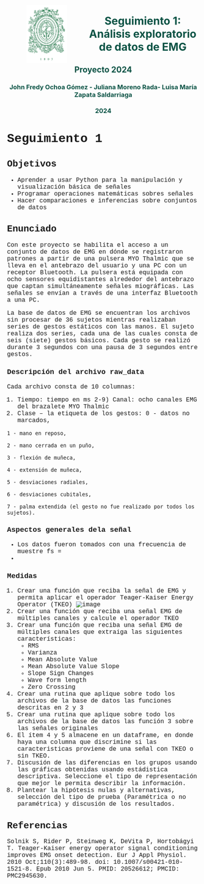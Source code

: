 <p><img alt="udeA logo" height="150px" src="https://github.com/freddyduitama/images/blob/master/logo.png?raw=true" align="left" hspace="50px" vspace="0px" style="width:107px;height:152px;"></p>
<h1><font color='0B5345'> <center>
Seguimiento 1: Análisis exploratorio de datos de EMG</center></font></h1>
<h2><font color='0B5345'> <center>
Proyecto 2024</center></font></h2>
<h3><font color='0B5345'> <center>
John Fredy Ochoa Gómez - Juliana Moreno Rada- Luisa María Zapata Saldarriaga </center></font></h3>
<h3><font color='0B5345'> <center>
2024 </center></font></h3>
<font  face="Courier New" size="3">
<p1><center> </center></p1>

# Seguimiento 1

## Objetivos
  * Aprender a usar Python para la manipulación y visualización básica de señales
  * Programar operaciones matemáticas sobres señales
  * Hacer comparaciones e inferencias sobre conjuntos de datos

## Enunciado

Con este proyecto se habilita el acceso a un conjunto de datos de EMG  en dónde se registraron patrones a partir de una pulsera MYO Thalmic que se lleva en el antebrazo del usuario y una PC con un receptor Bluetooth. La pulsera está equipada con ocho sensores equidistantes alrededor del antebrazo que captan simultáneamente señales miográficas. Las señales se envían a través de una interfaz Bluetooth a una PC.

La base de datos de EMG se encuentran los archivos sin procesar de 36 sujetos mientras realizaban series de gestos estáticos con las manos. El sujeto realiza dos series, cada una de las cuales consta de seis (siete) gestos básicos. Cada gesto se realizó durante 3 segundos con una pausa de 3 segundos entre gestos.

### Descripción del archivo raw_data

Cada archivo consta de 10 columnas:
  1) Tiempo: tiempo en ms
  2-9) Canal: ocho canales EMG del brazalete MYO Thalmic
  10) Clase – la etiqueta de los gestos:
    0 - datos no marcados,
      
    1 - mano en reposo,
    
    2 - mano cerrada en un puño,
    
    3 - flexión de muñeca,
    
    4 - extensión de muñeca,
    
    5 - desviaciones radiales,
    
    6 - desviaciones cubitales,
    
    7 - palma extendida (el gesto no fue realizado por todos los sujetos).

### Aspectos generales dela señal 
  - Los datos fueron tomados con una frecuencia de muestre fs =
  - 

### Medidas 

1. Crear una función que reciba la señal de EMG y permita aplicar el operador Teager-Kaiser Energy Operator (TKEO)
   ![image](https://github.com/biosenalesysistemas/proyecto/assets/157903370/6da85b8a-aa90-446a-aa53-5eab5d5a1a83)
2. Crear una función que reciba una señal EMG de múltiples canales y calcule el operador TKEO
3. Crear una función que reciba una señal EMG de múltiples canales que extraiga las siguientes características:
   -  RMS
   -  Varianza
   -  Mean Absolute Value
   -  Mean Absolute Value Slope
   -  Slope Sign Changes
   -  Wave form length
   -  Zero Crossing
4. Crear una rutina que aplique sobre todo los archivos de la base de datos las funciones descritas en 2 y 3 
5. Crear una rutina que aplique sobre todo los archivos de la base de datos las función 3 sobre las señales originales
6. El ítem 4 y 5 almacene en un dataframe, en donde haya una columna que discrimine si las caracteristicas proviene de una señal con TKEO o sin TKEO.
7. Discusión de las diferencias en los grupos usando las gráficas obtenidas usando estádistica descriptiva. Seleccione el tipo de representación que mejor le permita describir la información.
8. Plantear la hipótesis nulas y alternativas, selección del tipo de prueba (Paramétrica o no paramétrica) y discusión de los resultados.
 

## Referencias

Solnik S, Rider P, Steinweg K, DeVita P, Hortobágyi T. Teager-Kaiser energy operator signal conditioning improves EMG onset detection. Eur J Appl Physiol. 2010 Oct;110(3):489-98. doi: 10.1007/s00421-010-1521-8. Epub 2010 Jun 5. PMID: 20526612; PMCID: PMC2945630.


